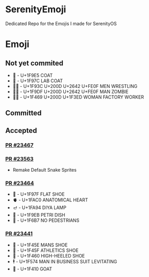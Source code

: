 # SerenityEmoji
 Dedicated Repo for the Emojis I made for SerenityOS

# Emoji
## Not yet commited
- 🧥 - U+1F9E5 COAT
- 🥼 - U+1F97C LAB COAT
- 🤼‍♂️ - U+1F93C U+200D U+2642 U+FE0F MEN WRESTLING
- 🧟‍♂️ - U+1F9DF U+200D U+2642 U+FE0F MAN ZOMBIE
- 👩‍🏭 - U+1F469 U+200D U+1F3ED WOMAN FACTORY WORKER

## Committed

## Accepted
### [PR #23467](https://github.com/SerenityOS/serenity/pull/23467)
### [PR #23563](https://github.com/SerenityOS/serenity/pull/23563)
- Remake Default Snake Sprites

### [PR #23464](https://github.com/SerenityOS/serenity/pull/23464)
- 🥿 - U+1F97F FLAT SHOE
- 🫀 - U+1FAC0 ANATOMICAL HEART
- 🪔 - U+1FA94 DIYA LAMP
- 🧫 - U+1F9EB PETRI DISH
- 🚷 - U+1F6B7 NO PEDESTRIANS

### [PR #23441](https://github.com/SerenityOS/serenity/pull/23441)
- 👞 - U+1F45E MANS SHOE
- 👟 - U+1F45F ATHLETICS SHOE
- 👠 - U+1F460 HIGH-HEELED SHOE
- 🕴 - U+1F574 MAN IN BUSINESS SUIT LEVITATING
- 🐐 - U+1F410 GOAT
